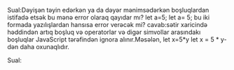 Sual:Dəyişən təyin edərkən ya da dəyər mənimsədərkən boşluqlardan istifadə etsək bu mənə error olaraq qayıdar mı? let a=5; let a= 5; bu iki formada yazılışlardan hansısa error verəcək mi?
cavab:sətir xaricində həddindən artıq boşluq və operatorlar və digər simvollar arasındakı boşluqlar JavaScript tərəfindən ignora alınır.Məsələn, let x=5*y   let x = 5 * y-dən daha oxunaqlıdır.

Sual: